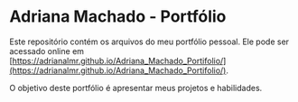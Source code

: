 # Adriana Machado - Portfólio

Este repositório contém os arquivos do meu portfólio pessoal. Ele pode ser acessado online em [https://adrianalmr.github.io/Adriana_Machado_Portifolio/](https://adrianalmr.github.io/Adriana_Machado_Portifolio/).

O objetivo deste portfólio é apresentar meus projetos e habilidades.
